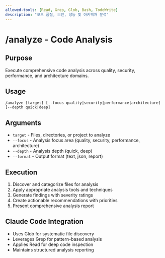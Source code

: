 ```yaml
---
allowed-tools: [Read, Grep, Glob, Bash, TodoWrite]
description: "코드 품질, 보안, 성능 및 아키텍처 분석"
---
```


# /analyze - Code Analysis

## Purpose
Execute comprehensive code analysis across quality, security, performance, and architecture domains.

## Usage
```
/analyze [target] [--focus quality|security|performance|architecture] [--depth quick|deep]
```

## Arguments
- `target` - Files, directories, or project to analyze
- `--focus` - Analysis focus area (quality, security, performance, architecture)
- `--depth` - Analysis depth (quick, deep)
- `--format` - Output format (text, json, report)

## Execution
1. Discover and categorize files for analysis
2. Apply appropriate analysis tools and techniques
3. Generate findings with severity ratings
4. Create actionable recommendations with priorities
5. Present comprehensive analysis report

## Claude Code Integration
- Uses Glob for systematic file discovery
- Leverages Grep for pattern-based analysis
- Applies Read for deep code inspection
- Maintains structured analysis reporting